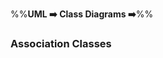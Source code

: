 <link rel="stylesheet" href="{{baseUrl}}/css/textbook.css">

<div class="website-content">

%%**UML :arrow_right: Class Diagrams :arrow_right:**%%

### Association Classes

<div id="main">

<include src="./what/embed.md" />

</div>
</div>
